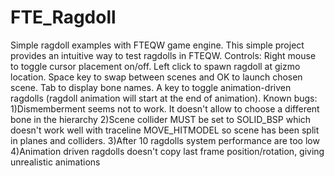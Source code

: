 # FTE_Ragdoll
Simple ragdoll examples with FTEQW game engine. This simple project provides an intuitive way to test ragdolls in FTEQW.
Controls:
Right mouse to toggle cursor placement on/off. Left click to spawn ragdoll at gizmo location.
Space key to swap between scenes and OK to launch chosen scene.
Tab to display bone names.
A key to toggle animation-driven ragdolls (ragdoll animation will start at the end of animation).
Known bugs:
1)Dismemberment seems not to work. It doesn't allow to choose a different bone in the hierarchy
2)Scene collider MUST be set to SOLID_BSP which doesn't work well with traceline MOVE_HITMODEL so scene has been split in planes and colliders.
3)After 10 ragdolls system performance are too low
4)Animation driven ragdolls doesn't copy last frame position/rotation, giving unrealistic animations